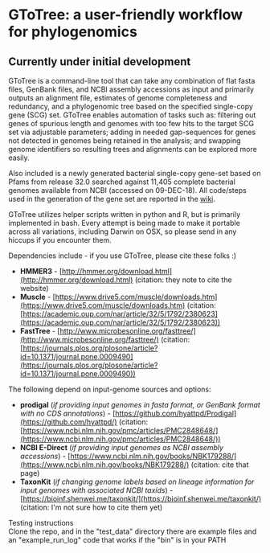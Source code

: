 # GToTree: a user-friendly workflow for phylogenomics

## Currently under initial development

GToTree is a command-line tool that can take any combination of flat fasta files, GenBank files, and NCBI assembly accessions as input and primarily outputs an alignment file, estimates of genome completeness and redundancy, and a phylogenomic tree based on the specified single-copy gene (SCG) set. GToTree enables automation of tasks such as: filtering out genes of spurious length and genomes with too few hits to the target SCG set via adjustable parameters; adding in needed gap-sequences for genes not detected in genomes being retained in the analysis; and swapping genome identifiers so resulting trees and alignments can be explored more easily.

Also included is a newly generated bacterial single-copy gene-set based on Pfams from release 32.0 searched against 11,405 complete bacterial genomes available from NCBI (accessed on 09-DEC-18). All code/steps used in the generation of the gene set are reported in the [wiki](https://github.com/AstrobioMike/GToTree/wiki/Bacterial-SCG-set-generation).

GToTree utilizes helper scripts written in python and R, but is primarily implemented in bash. Every attempt is being made to make it portable across all variations, including Darwin on OSX, so please send in any hiccups if you encounter them.  

Dependencies include - if you use GToTree, please cite these folks :)  

- **HMMER3** - [http://hmmer.org/download.html](http://hmmer.org/download.html) (citation: they note to cite the website)  
- **Muscle** - [https://www.drive5.com/muscle/downloads.htm](https://www.drive5.com/muscle/downloads.htm) (citation: [https://academic.oup.com/nar/article/32/5/1792/2380623](https://academic.oup.com/nar/article/32/5/1792/2380623))
- **FastTree** - [http://www.microbesonline.org/fasttree/](http://www.microbesonline.org/fasttree/) (citation: [https://journals.plos.org/plosone/article?id=10.1371/journal.pone.0009490](https://journals.plos.org/plosone/article?id=10.1371/journal.pone.0009490))  

The following depend on input-genome sources and options:  
- **prodigal** (*if providing input genomes in fasta format, or GenBank format with no CDS annotations*) - [https://github.com/hyattpd/Prodigal](https://github.com/hyattpd/) (citation: [https://www.ncbi.nlm.nih.gov/pmc/articles/PMC2848648/](https://www.ncbi.nlm.nih.gov/pmc/articles/PMC2848648/))  
- **NCBI E-Direct** (*if providing input genomes as NCBI assembly accessions*) - [https://www.ncbi.nlm.nih.gov/books/NBK179288/](https://www.ncbi.nlm.nih.gov/books/NBK179288/) (citation: cite that page)
- **TaxonKit** (*if changing genome labels based on lineage information for input genomes with associated NCBI taxids*) - [https://bioinf.shenwei.me/taxonkit/](https://bioinf.shenwei.me/taxonkit/) (citation: I'm not sure how to cite them yet)

Testing instructions  
Clone the repo, and in the "test\_data" directory there are example files and an "example\_run\_log" code that works if the "bin" is in your PATH
